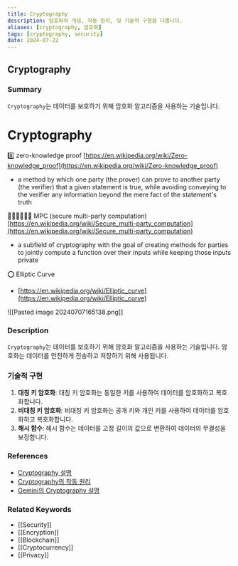 ```yaml
---
title: Cryptography
description: 암호화의 개념, 작동 원리, 및 기술적 구현을 다룹니다.
aliases: [cryptography, 암호화]
tags: [cryptography, security]
date: 2024-07-22
---
```


## Cryptography

### Summary

`Cryptography`는 데이터를 보호하기 위해 암호화 알고리즘을 사용하는 기술입니다.

# **Cryptography**

0️⃣ zero-knowledge proof
[https://en.wikipedia.org/wiki/Zero-knowledge_proof](https://en.wikipedia.org/wiki/Zero-knowledge_proof)

- a method by which one party (the prover) can prove to another party (the verifier) that a given statement is true, while avoiding conveying to the verifier any information beyond the mere fact of the statement's truth

🧑‍🤝‍🧑🧑‍🤝‍🧑 MPC (secure multi-party computation)
[https://en.wikipedia.org/wiki/Secure_multi-party_computation](https://en.wikipedia.org/wiki/Secure_multi-party_computation)

- a subfield of cryptography with the goal of creating methods for parties to jointly compute a function over their inputs while keeping those inputs private

⭕ Elliptic Curve

- [https://en.wikipedia.org/wiki/Elliptic_curve](https://en.wikipedia.org/wiki/Elliptic_curve)

![[Pasted image 20240707165138.png]]

### Description

`Cryptography`는 데이터를 보호하기 위해 암호화 알고리즘을 사용하는 기술입니다. 암호화는 데이터를 안전하게 전송하고 저장하기 위해 사용됩니다.

### 기술적 구현

1. **대칭 키 암호화**: 대칭 키 암호화는 동일한 키를 사용하여 데이터를 암호화하고 복호화합니다.
2. **비대칭 키 암호화**: 비대칭 키 암호화는 공개 키와 개인 키를 사용하여 데이터를 암호화하고 복호화합니다.
3. **해시 함수**: 해시 함수는 데이터를 고정 길이의 값으로 변환하여 데이터의 무결성을 보장합니다.

### References

- [Cryptography 설명](https://en.wikipedia.org/wiki/Cryptography)
- [Cryptography의 작동 원리](https://www.investopedia.com/terms/c/cryptography.asp)
- [Gemini의 Cryptography 설명](https://www.gemini.com/cryptopedia/search?query=cryptography)

### Related Keywords

- [[Security]]
- [[Encryption]]
- [[Blockchain]]
- [[Cryptocurrency]]
- [[Privacy]]
